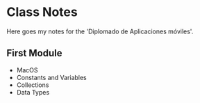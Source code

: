 # Class Notes

Here goes my notes for the 'Diplomado de Aplicaciones móviles'.

## First Module
- MacOS
- Constants and Variables
- Collections
- Data Types

